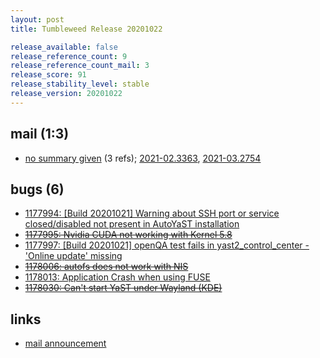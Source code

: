 ```yaml
---
layout: post
title: Tumbleweed Release 20201022

release_available: false
release_reference_count: 9
release_reference_count_mail: 3
release_score: 91
release_stability_level: stable
release_version: 20201022
---
```


## mail (1:3)

- [no summary given](https://github.com/boombatower/tumbleweed-review/issues/10) (3 refs); [2021-02.3363](https://github.com/boombatower/tumbleweed-review/issues/10), [2021-03.2754](https://github.com/boombatower/tumbleweed-review/issues/10)

## bugs (6)

<!--more-->

- [1177994: \[Build 20201021\] Warning about SSH port or service closed/disabled not present in AutoYaST installation](https://bugzilla.opensuse.org/show_bug.cgi?id=1177994)
- ~~[1177995: Nvidia CUDA not working with Kernel 5.8](https://bugzilla.opensuse.org/show_bug.cgi?id=1177995)~~
- [1177997: \[Build 20201021\] openQA test fails in yast2_control_center - 'Online update' missing](https://bugzilla.opensuse.org/show_bug.cgi?id=1177997)
- ~~[1178006: autofs does not work with NIS](https://bugzilla.opensuse.org/show_bug.cgi?id=1178006)~~
- [1178013: Application Crash when using FUSE](https://bugzilla.opensuse.org/show_bug.cgi?id=1178013)
- ~~[1178030: Can't start YaST under Wayland (KDE)](https://bugzilla.opensuse.org/show_bug.cgi?id=1178030)~~



## links

- [mail announcement](https://github.com/boombatower/tumbleweed-review/issues/10)
